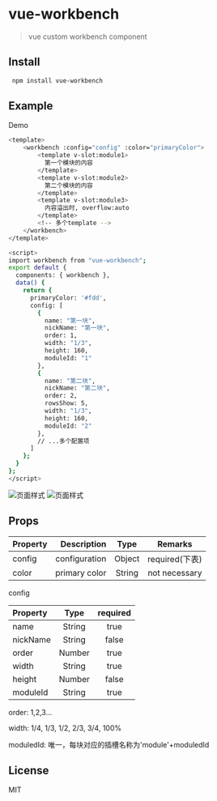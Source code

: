 # vue-workbench

> vue custom workbench component

## Install

``` bash
 npm install vue-workbench
```
## Example
 Demo
``` bash
<template>
    <workbench :config="config" :color="primaryColor">
        <template v-slot:module1>
          第一个模块的内容
        </template>
        <template v-slot:module2>
          第二个模块的内容
        </template>
        <template v-slot:module3>
          内容溢出时, overflow:auto
        </template>
        <!-- 多个template -->
    </workbench>
</template>

<script>
import workbench from "vue-workbench";
export default {
  components: { workbench },
  data() {
    return {
      primaryColor: '#fdd',
      config: [
        {
          name: "第一块",
          nickName: "第一块",
          order: 1,
          width: "1/3",
          height: 160,
          moduleId: "1"
        },
        {
          name: "第二块",
          nickName: "第二块",
          order: 2,
          rowsShow: 5,
          width: "1/3",
          height: 160,
          moduleId: "2"
        },
        // ...多个配置项
      ]
    };
  }
};
</script>

```
![页面样式](https://github.com/santalzhou/vue-workbench/page.png)
![页面样式](https://github.com/santalzhou/vue-workbench/pageEdit.png)
## Props
| Property | Description | Type |Remarks|
| :-----| ----: | :----: |:----:|
| config | configuration | Object |required(下表)|
| color | primary color | String |not necessary |

config

| Property  | Type |required|
| :----- | :----: |:----:|
| name  | String |true |
| nickName  | String |false |
| order  | Number |true |
| width  | String |true |
| height  | Number |false |
| moduleId  | String |true |

order: 1,2,3...

width: 1/4, 1/3, 1/2, 2/3, 3/4, 100%

moduledId: 唯一，每块对应的插槽名称为'module'+moduledId

## License
MIT

